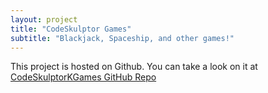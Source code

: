 ```yaml
---
layout: project
title: "CodeSkulptor Games"
subtitle: "Blackjack, Spaceship, and other games!"
---
```


This project is hosted on Github. You can take a look on it at [CodeSkulptorKGames GitHub Repo](https://github.com/Jalanjii/CKGames)